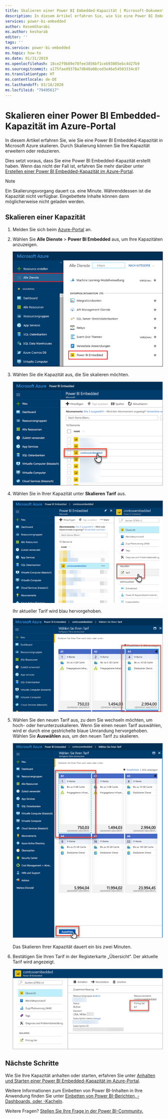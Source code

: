 ```yaml
---
title: Skalieren einer Power BI Embedded-Kapazität | Microsoft-Dokumentation
description: In diesem Artikel erfahren Sie, wie Sie eine Power BI Embedded-Kapazität in Microsoft Azure skalieren.
services: power-bi-embedded
author: KesemSharabi
ms.author: kesharab
editor: ''
tags: ''
ms.service: power-bi-embedded
ms.topic: how-to
ms.date: 01/31/2019
ms.openlocfilehash: 18ce2f9b89e78fee3856bf1ceb93805ebc4d27b9
ms.sourcegitcommit: a175faed9378a7d040a08ced3e46e54503334c07
ms.translationtype: HT
ms.contentlocale: de-DE
ms.lasthandoff: 03/18/2020
ms.locfileid: "79495617"
---
```

# <a name="scale-your-power-bi-embedded-capacity-in-the-azure-portal"></a>Skalieren einer Power BI Embedded-Kapazität im Azure-Portal

In diesem Artikel erfahren Sie, wie Sie eine Power BI Embedded-Kapazität in Microsoft Azure skalieren. Durch Skalierung können Sie Ihre Kapazität erweitern oder reduzieren.

Dies setzt voraus, dass Sie eine Power BI Embedded-Kapazität erstellt haben. Wenn das nicht der Fall ist, erfahren Sie mehr darüber unter [Erstellen einer Power BI Embedded-Kapazität im Azure-Portal](azure-pbie-create-capacity.md).

> [!NOTE]
> Ein Skalierungsvorgang dauert ca. eine Minute. Währenddessen ist die Kapazität nicht verfügbar. Eingebettete Inhalte können dann möglicherweise nicht geladen werden.

## <a name="scale-a-capacity"></a>Skalieren einer Kapazität

1. Melden Sie sich beim [Azure-Portal](https://portal.azure.com/) an.

2. Wählen Sie **Alle Dienste** > **Power BI Embedded** aus, um Ihre Kapazitäten anzuzeigen.

    ![Alle Dienste im Azure-Portal](media/azure-pbie-scale-capacity/azure-portal-more-services.png)

3. Wählen Sie die Kapazität aus, die Sie skalieren möchten.

    ![Power BI Embedded-Kapazitätenliste im Azure-Portal](media/azure-pbie-scale-capacity/azure-portal-capacity-list.png)

4. Wählen Sie in Ihrer Kapazität unter **Skalieren** **Tarif** aus.

    ![Option „Tarif“ unter „Skalieren“](media/azure-pbie-scale-capacity/azure-portal-scale-pricing-tier.png)

    Ihr aktueller Tarif wird blau hervorgehoben.

    ![Blaue Hervorhebung des aktuellen Tarifs](media/azure-pbie-scale-capacity/azure-portal-current-tier.png)

5. Wählen Sie den neuen Tarif aus, zu dem Sie wechseln möchten, um hoch- oder herunterzuskalieren. Wenn Sie einen neuen Tarif auswählen, wird er durch eine gestrichelte blaue Umrandung hervorgehoben. Wählen Sie **Auswählen** aus, um den neuen Tarif zu skalieren.

    ![Auswählen eines neuen Tarifs](media/azure-pbie-scale-capacity/azure-portal-select-new-tier.png)

    Das Skalieren Ihrer Kapazität dauert ein bis zwei Minuten.

6. Bestätigen Sie Ihren Tarif in der Registerkarte „Übersicht“. Der aktuelle Tarif wird angezeigt.

    ![Bestätigen des aktuellen Tarifs](media/azure-pbie-scale-capacity/azure-portal-confirm-tier.png)

## <a name="next-steps"></a>Nächste Schritte

Wie Sie Ihre Kapazität anhalten oder starten, erfahren Sie unter [Anhalten und Starten einer Power BI Embedded-Kapazität im Azure-Portal](azure-pbie-pause-start.md).

Weitere Informationen zum Einbetten von Power BI-Inhalten in Ihre Anwendung finden Sie unter [Einbetten von Power BI-Berichten, -Dashboards, oder -Kacheln](https://powerbi.microsoft.com/documentation/powerbi-developer-embedding-content/).

Weitere Fragen? [Stellen Sie Ihre Frage in der Power BI-Community.](https://community.powerbi.com/)
